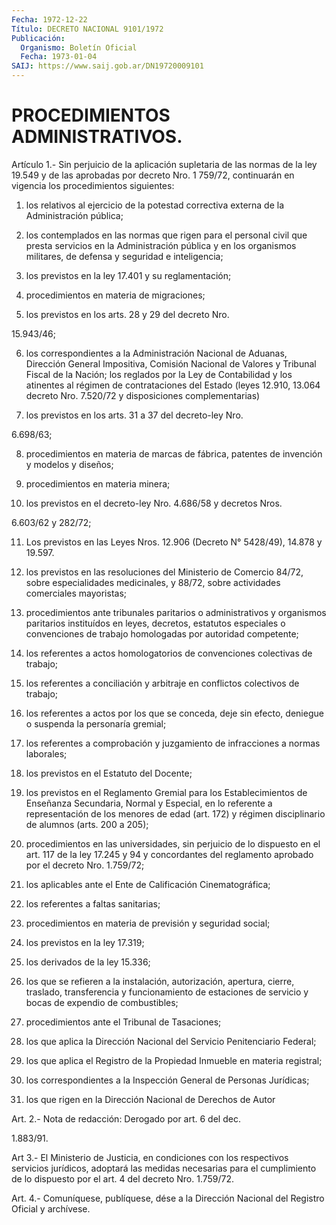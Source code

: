 ```yaml
---
Fecha: 1972-12-22
Título: DECRETO NACIONAL 9101/1972
Publicación:
  Organismo: Boletín Oficial
  Fecha: 1973-01-04
SAIJ: https://www.saij.gob.ar/DN19720009101
---
```

# PROCEDIMIENTOS ADMINISTRATIVOS.

<a id="1"></a>
Artículo 1.- Sin perjuicio de la aplicación supletaria de las normas de la ley 19.549 y de las aprobadas por decreto Nro. 1 759/72, continuarán en vigencia los procedimientos siguientes:

1) los relativos al ejercicio de la potestad correctiva externa de la Administración pública;

2) los contemplados en las normas que rigen para el personal civil que presta servicios en la Administración pública y en los organismos militares, de defensa y seguridad e inteligencia;

3) los previstos en la ley 17.401 y su reglamentación;

4) procedimientos en materia de migraciones;

5) los previstos en los arts. 28 y 29 del decreto Nro.

15.943/46;

6) los correspondientes a la Administración Nacional de Aduanas, Dirección General Impositiva, Comisión Nacional de Valores y Tribunal Fiscal de la Nación; los reglados por la Ley de Contabilidad y los atinentes al régimen de contrataciones del Estado (leyes 12.910, 13.064 decreto Nro. 7.520/72 y disposiciones complementarias)

7) los previstos en los arts. 31 a 37 del decreto-ley Nro.

6.698/63;

8) procedimientos en materia de marcas de fábrica, patentes de invención y modelos y diseños;

9) procedimientos en materia minera;

10) los previstos en el decreto-ley Nro. 4.686/58 y decretos Nros.

6.603/62 y 282/72;

11) Los previstos en las Leyes Nros. 12.906 (Decreto N° 5428/49), 14.878 y 19.597.

12) los previstos en las resoluciones del Ministerio de Comercio 84/72, sobre especialidades medicinales, y 88/72, sobre actividades comerciales mayoristas;

13) procedimientos ante tribunales paritarios o administrativos y organismos paritarios instituídos en leyes, decretos, estatutos especiales o convenciones de trabajo homologadas por autoridad competente;

14) los referentes a actos homologatorios de convenciones colectivas de trabajo;

15) los referentes a conciliación y arbitraje en conflictos colectivos de trabajo;

16) los referentes a actos por los que se conceda, deje sin efecto, deniegue o suspenda la personaría gremial;

17) los referentes a comprobación y juzgamiento de infracciones a normas laborales;

18) los previstos en el Estatuto del Docente;

19) los previstos en el Reglamento Gremial para los Establecimientos de Enseñanza Secundaria, Normal y Especial, en lo referente a representación de los menores de edad (art. 172) y régimen disciplinario de alumnos (arts. 200 a 205);

20) procedimientos en las universidades, sin perjuicio de lo dispuesto en el art. 117 de la ley 17.245 y 94 y concordantes del reglamento aprobado por el decreto Nro. 1.759/72;

21) los aplicables ante el Ente de Calificación Cinematográfica;

22) los referentes a faltas sanitarias;

23) procedimientos en materia de previsión y seguridad social;

24) los previstos en la ley 17.319;

25) los derivados de la ley 15.336;

26) los que se refieren a la instalación, autorización, apertura, cierre, traslado, transferencia y funcionamiento de estaciones de servicio y bocas de expendio de combustibles;

27) procedimientos ante el Tribunal de Tasaciones;

28) los que aplica la Dirección Nacional del Servicio Penitenciario Federal;

29) los que aplica el Registro de la Propiedad Inmueble en materia registral;

30) los correspondientes a la Inspección General de Personas Jurídicas;

31) los que rigen en la Dirección Nacional de Derechos de Autor

<a id="2"></a>
Art. 2.- Nota de redacción: Derogado por art. 6 del dec.

1.883/91.

<a id="3"></a>
Art 3.- El Ministerio de Justicia, en condiciones con los respectivos servicios jurídicos, adoptará las medidas necesarias para el cumplimiento de lo dispuesto por el art. 4 del decreto Nro. 1.759/72.

<a id="4"></a>
Art. 4.- Comuníquese, publíquese, dése a la Dirección Nacional del Registro Oficial y archívese.